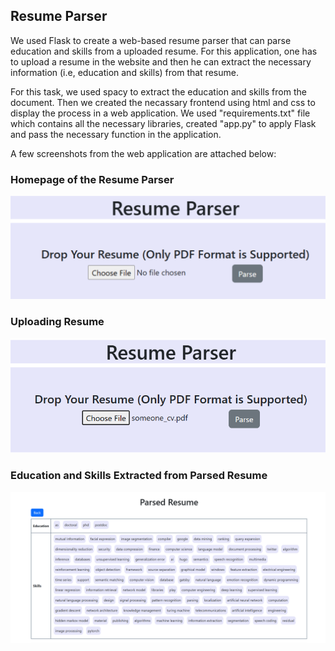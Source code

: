 ## Resume Parser

We used Flask to create a web-based resume parser that can parse education and skills from a uploaded resume. For this application, one has to upload a resume in the website and then he can extract the necessary information (i.e, education and skills) from that resume.

For this task, we used spacy to extract the education and skills from the document. Then we created the necassary frontend using html and css to display the process in a web application. We used "requirements.txt" file which contains all the necessary libraries, created "app.py" to apply Flask and pass the necessary function in the application.

A few screenshots from the web application are attached below:

### Homepage of the Resume Parser
![Home Page](https://raw.githubusercontent.com/Maria-Rumki/NLP-Assignments/main/Resume%20Parser/Image/Home.PNG)

### Uploading Resume
![Uploading Resume ](https://github.com/aimanlameesa/Natural-Language-Processing/blob/main/Assignments/Resume%20Parser/images/upload.png)

### Education and Skills Extracted from Parsed Resume
![Result Page after parsing Resume](https://github.com/aimanlameesa/Natural-Language-Processing/blob/main/Assignments/Resume%20Parser/images/parsed_resume.png)

